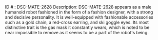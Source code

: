 ID # : DSC-MATE-2628
Description: DSC-MATE-2628 appears as a male humanoid robot fashioned in the form of a fashion designer, with a strong and decisive personality. It is well-equipped with fashionable accessories such as a gold chain, a red-cross earring, and ski goggle eyes. Its most distinctive trait is the gas mask it constantly wears, which is noted to be near impossible to remove as it seems to be a part of the robot's being. 